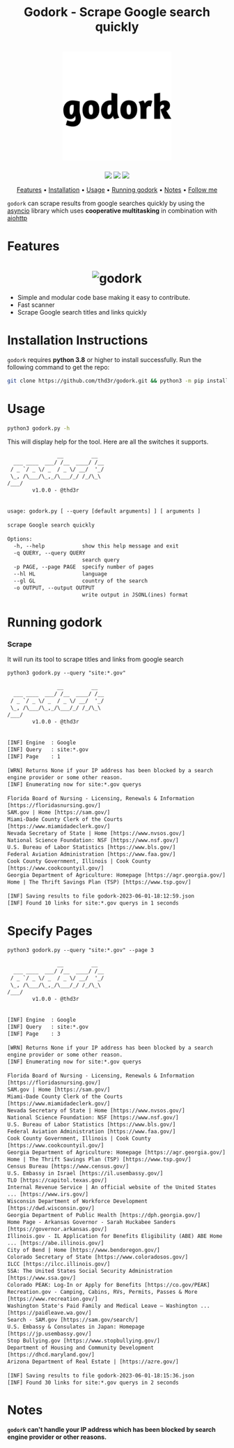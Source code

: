 <h1 align="center">
  Godork - Scrape Google search quickly
</h1>

<h1 align="center">
  <img src="static/godork-logo.png" alt="godork" width="250px">
  <br>
</h1>

<p align="center">
  <a href="https://python.org"><img src="https://img.shields.io/badge/Built%20with-Python-Blue"></a>
  <a href="https://opensource.org/licenses/MIT"><img src="https://img.shields.io/badge/license-MIT-_red.svg"></a>
  <a href="https://github.com/thd3r/godork/issues"><img src="https://img.shields.io/badge/contributions-welcome-brightgreen.svg?style=flat"></a>
</p>

<p align="center">
  <a href="#features">Features</a> •
  <a href="#installation-instructions">Installation</a> •
  <a href="#usage">Usage</a> •
  <a href="#running-godork">Running godork</a> •
  <a href="#notes">Notes</a> • 
  <a href="https://github.com/thd3r">Follow me</a>
</p>

`godork` can scrape results from google searches quickly by using the [asyncio](https://docs.python.org/3/library/asyncio.html) library which uses **cooperative multitasking** in combination with [aiohttp](https://docs.aiohttp.org)

# Features

<h1 align="center">
  <img src="https://raw.githubusercontent.com/thd3r/godork/main/static/godork-run.png" alt="godork" width="700px">
  <br>
</h1>

 - Simple and modular code base making it easy to contribute.
 - Fast scanner
 - Scrape Google search titles and links quickly

# Installation Instructions

`godork` requires **python 3.8** or higher to install successfully. Run the following command to get the repo:

```sh
git clone https://github.com/thd3r/godork.git && python3 -m pip install -r requirements.txt
```

# Usage

```sh
python3 godork.py -h
```

This will display help for the tool. Here are all the switches it supports.

```console
                __         __  
  ___ ____  ___/ /__  ____/ /__
 / _ `/ _ \/ _  / _ \/ __/  '_/
 \_, /\___/\_,_/\___/_/ /_/\_\ 
/___/                                                                                                            
        v1.0.0 - @thd3r


usage: godork.py [ --query [default arguments] ] [ arguments ]

scrape Google search quickly

Options:
  -h, --help            show this help message and exit
  -q QUERY, --query QUERY
                        search query
  -p PAGE, --page PAGE  specify number of pages
  --hl HL               language
  --gl GL               country of the search
  -o OUTPUT, --output OUTPUT
                        write output in JSONL(ines) format  
```

# Running godork

### Scrape

It will run its tool to scrape titles and links from google search

```console
python3 godork.py --query "site:*.gov"

                __         __  
  ___ ____  ___/ /__  ____/ /__
 / _ `/ _ \/ _  / _ \/ __/  '_/
 \_, /\___/\_,_/\___/_/ /_/\_\ 
/___/                                                                                                            
        v1.0.0 - @thd3r


[INF] Engine  : Google
[INF] Query   : site:*.gov
[INF] Page    : 1

[WRN] Returns None if your IP address has been blocked by a search engine provider or some other reason.
[INF] Enumerating now for site:*.gov querys

Florida Board of Nursing - Licensing, Renewals & Information [https://floridasnursing.gov/]
SAM.gov | Home [https://sam.gov/]
Miami-Dade County Clerk of the Courts [https://www.miamidadeclerk.gov/]
Nevada Secretary of State | Home [https://www.nvsos.gov/]
National Science Foundation: NSF [https://www.nsf.gov/]
U.S. Bureau of Labor Statistics [https://www.bls.gov/]
Federal Aviation Administration [https://www.faa.gov/]
Cook County Government, Illinois | Cook County [https://www.cookcountyil.gov/]
Georgia Department of Agriculture: Homepage [https://agr.georgia.gov/]
Home | The Thrift Savings Plan (TSP) [https://www.tsp.gov/]

[INF] Saving results to file godork-2023-06-01-18:12:59.json
[INF] Found 10 links for site:*.gov querys in 1 seconds
```

# Specify Pages

```console
python3 godork.py --query "site:*.gov" --page 3

                __         __  
  ___ ____  ___/ /__  ____/ /__
 / _ `/ _ \/ _  / _ \/ __/  '_/
 \_, /\___/\_,_/\___/_/ /_/\_\ 
/___/                                                                                                            
        v1.0.0 - @thd3r


[INF] Engine  : Google
[INF] Query   : site:*.gov
[INF] Page    : 3

[WRN] Returns None if your IP address has been blocked by a search engine provider or some other reason.
[INF] Enumerating now for site:*.gov querys

Florida Board of Nursing - Licensing, Renewals & Information [https://floridasnursing.gov/]
SAM.gov | Home [https://sam.gov/]
Miami-Dade County Clerk of the Courts [https://www.miamidadeclerk.gov/]
Nevada Secretary of State | Home [https://www.nvsos.gov/]
National Science Foundation: NSF [https://www.nsf.gov/]
U.S. Bureau of Labor Statistics [https://www.bls.gov/]
Federal Aviation Administration [https://www.faa.gov/]
Cook County Government, Illinois | Cook County [https://www.cookcountyil.gov/]
Georgia Department of Agriculture: Homepage [https://agr.georgia.gov/]
Home | The Thrift Savings Plan (TSP) [https://www.tsp.gov/]
Census Bureau [https://www.census.gov/]
U.S. Embassy in Israel [https://il.usembassy.gov/]
TLO [https://capitol.texas.gov/]
Internal Revenue Service | An official website of the United States ... [https://www.irs.gov/]
Wisconsin Department of Workforce Development [https://dwd.wisconsin.gov/]
Georgia Department of Public Health [https://dph.georgia.gov/]
Home Page - Arkansas Governor - Sarah Huckabee Sanders [https://governor.arkansas.gov/]
Illinois.gov - IL Application for Benefits Eligibility (ABE) ABE Home ... [https://abe.illinois.gov/]
City of Bend | Home [https://www.bendoregon.gov/]
Colorado Secretary of State [https://www.coloradosos.gov/]
ILCC [https://ilcc.illinois.gov/]
SSA: The United States Social Security Administration [https://www.ssa.gov/]
Colorado PEAK: Log-In or Apply for Benefits [https://co.gov/PEAK]
Recreation.gov - Camping, Cabins, RVs, Permits, Passes & More [https://www.recreation.gov/]
Washington State's Paid Family and Medical Leave – Washington ... [https://paidleave.wa.gov/]
Search - SAM.gov [https://sam.gov/search/]
U.S. Embassy & Consulates in Japan: Homepage [https://jp.usembassy.gov/]
Stop Bullying.gov [https://www.stopbullying.gov/]
Department of Housing and Community Development [https://dhcd.maryland.gov/]
Arizona Department of Real Estate | [https://azre.gov/]

[INF] Saving results to file godork-2023-06-01-18:15:36.json
[INF] Found 30 links for site:*.gov querys in 2 seconds
```

# Notes

**`godork` can't handle your IP address which has been blocked by search engine provider or other reasons.**
